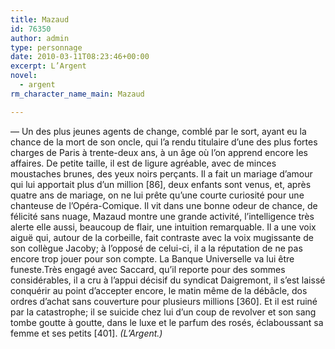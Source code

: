 ```yaml
---
title: Mazaud
id: 76350
author: admin
type: personnage
date: 2010-03-11T08:23:46+00:00
excerpt: L’Argent
novel:
  - argent
rm_character_name_main: Mazaud

---
```

— Un des plus jeunes agents de change, comblé par le sort, ayant eu la chance de la mort de son oncle, qui l’a rendu titulaire d’une des plus fortes charges de Paris à trente-deux ans, à un âge où l’on apprend encore les affaires. De petite taille, il est de ligure agréable, avec de minces moustaches brunes, des yeux noirs perçants. Il a fait un mariage d’amour qui lui apportait plus d’un million [86], deux enfants sont venus, et, après quatre ans de mariage, on ne lui prête qu’une courte curiosité pour une chanteuse de l’Opéra-Comique. Il vit dans une bonne odeur de chance, de félicité sans nuage, Mazaud montre une grande activité, l’intelligence très alerte elle aussi, beaucoup de flair, une intuition remarquable. Il a une voix aiguë qui, autour de la corbeille, fait contraste avec la voix mugissante de son collègue Jacoby; à l’opposé de celui-ci, il a la réputation de ne pas encore trop jouer pour son compte. La Banque Universelle va lui être funeste.Très engagé avec Saccard, qu’il reporte pour des sommes considérables, il a cru à l’appui décisif du syndicat Daigremont, il s’est laissé conquérir au point d’accepter encore, le matin même de la débâcle, dos ordres d’achat sans couverture pour plusieurs millions [360]. Et il est ruiné par la catastrophe; il se suicide chez lui d’un coup de revolver et son sang tombe goutte à goutte, dans le luxe et le parfum des rosés, éclaboussant sa femme et ses petits [401]. _(L’Argent.)_